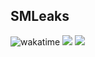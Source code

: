 ## SMLeaks
![wakatime](https://wakatime.com/badge/github/TurboBiscuit/smleaks.svg) ![](https://img.shields.io/tokei/lines/github/TurboBiscuit/smleaks) ![](https://img.shields.io/discord/668320727912415233?label=discord)